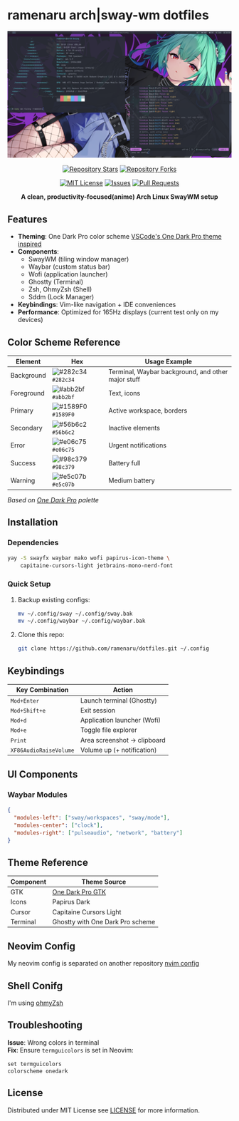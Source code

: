 # ramenaru arch|sway-wm dotfiles

<div align="center">
  <a href="https://github.com/ramenaru/dotfiles"><img src="screenshot-1.png" alt="Banner Screenshot"></a>
  
  <br />

  [![Repository Stars](https://img.shields.io/github/stars/ramenaru/dotfiles)](https://github.com/ramenaru/dotfiles/)
  [![Repository Forks](https://img.shields.io/github/forks/ramenaru/dotfiles)](https://github.com/ramenaru/dotfiles/)

  [![MIT License](https://img.shields.io/github/license/ramenaru/dotfiles)](LICENSE)
  [![Issues](https://img.shields.io/github/issues/ramenaru/dotfiles)](https://github.com/ramenaru/dotfiles/issues)
  [![Pull Requests](https://img.shields.io/github/issues-pr/ramenaru/dotfiles)](https://github.com/ramenaru/dotfiles/pulls)

  <strong>A clean, productivity-focused(anime) Arch Linux SwayWM setup</strong>  
</div>

## Features
- **Theming**: One Dark Pro color scheme [VSCode's One Dark Pro theme inspired](https://github.com/Binaryify/OneDark-Pro)
- **Components**:
  - SwayWM (tiling window manager)
  - Waybar (custom status bar)
  - Wofi (application launcher)
  - Ghostty (Terminal)
  - Zsh, OhmyZsh (Shell)
  - Sddm (Lock Manager)
- **Keybindings**: Vim-like navigation + IDE conveniences
- **Performance**: Optimized for 165Hz displays (current test only on my devices)

## Color Scheme Reference
| Element          | Hex       | Usage Example               |
|------------------|-----------|-----------------------------|
| Background       | ![#282c34](https://placehold.co/15x15/282c34/282c34.png) `#282c34` | Terminal, Waybar background, and other major stuff |
| Foreground       | ![#abb2bf](https://placehold.co/15x15/abb2bf/abb2bf.png) `#abb2bf` | Text, icons                 |
| Primary          | ![#1589F0](https://placehold.co/15x15/1589F0/1589F0.png) `#1589F0` | Active workspace, borders   |
| Secondary        | ![#56b6c2](https://placehold.co/15x15/56b6c2/56b6c2.png) `#56b6c2` | Inactive elements           |
| Error            | ![#e06c75](https://placehold.co/15x15/e06c75/e06c75.png) `#e06c75` | Urgent notifications        |
| Success          | ![#98c379](https://placehold.co/15x15/98c379/98c379.png) `#98c379` | Battery full                |
| Warning          | ![#e5c07b](https://placehold.co/15x15/e5c07b/e5c07b.png) `#e5c07b` | Medium battery              |

*Based on [One Dark Pro](https://github.com/Binaryify/OneDark-Pro) palette*

## Installation
### Dependencies
```bash
yay -S swayfx waybar mako wofi papirus-icon-theme \
    capitaine-cursors-light jetbrains-mono-nerd-font
```

### Quick Setup
1. Backup existing configs:
   ```bash
   mv ~/.config/sway ~/.config/sway.bak
   mv ~/.config/waybar ~/.config/waybar.bak
   ```
2. Clone this repo:
   ```bash
   git clone https://github.com/ramenaru/dotfiles.git ~/.config
   ```

## Keybindings
| Key Combination          | Action                          |
|--------------------------|---------------------------------|
| `Mod+Enter`             | Launch terminal (Ghostty)       |
| `Mod+Shift+e`           | Exit session                    |
| `Mod+d`                 | Application launcher (Wofi)     |
| `Mod+e`                 | Toggle file explorer            |
| `Print`                 | Area screenshot → clipboard     |
| `XF86AudioRaiseVolume`  | Volume up (+ notification)      |

## UI Components
### Waybar Modules
```json
{
  "modules-left": ["sway/workspaces", "sway/mode"],
  "modules-center": ["clock"],
  "modules-right": ["pulseaudio", "network", "battery"]
}
```

## Theme Reference
| Component       | Theme Source                     |
|----------------|----------------------------------|
| GTK            | [One Dark Pro GTK](https://github.com/aseom/OneDark-Pro-GTK) |
| Icons          | Papirus Dark                     |
| Cursor         | Capitaine Cursors Light          |
| Terminal       | Ghostty with One Dark Pro scheme |

## Neovim Config
My neovim config is separated on another repository [nvim config](https://github.com/ramenaru/nvim) 

## Shell Conifg
I'm using [ohmyZsh](https://ohmyz.sh/) 

## Troubleshooting
**Issue**: Wrong colors in terminal  
**Fix**: Ensure `termguicolors` is set in Neovim:  
```vim
set termguicolors
colorscheme onedark
```

## License
Distributed under MIT License see [LICENSE](LICENSE) for more information.  
